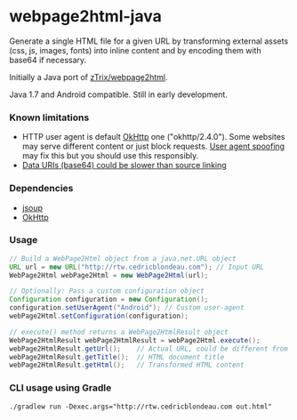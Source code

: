 # webpage2html-java
Generate a single HTML file for a given URL by transforming external assets (css, js, images, fonts) into inline content and by encoding them with base64 if necessary.

Initially a Java port of [zTrix/webpage2html](https://github.com/zTrix/webpage2html).

Java 1.7 and Android compatible. Still in early development.

### Known limitations
- HTTP user agent is default [OkHttp](https://github.com/square/okhttp) one ("okhttp/2.4.0"). Some websites may serve different content or just block requests. [User agent spoofing](https://en.wikipedia.org/wiki/User_agent#User_agent_spoofing) may fix this but you should use this responsibly.
- [Data URIs (base64) could be slower than source linking](http://www.mobify.com/blog/data-uris-are-slow-on-mobile/)

### Dependencies
- [jsoup](https://github.com/jhy/jsoup)
- [OkHttp](https://github.com/square/okhttp)

### Usage
```java
// Build a WebPage2Html object from a java.net.URL object
URL url = new URL("http://rtw.cedricblondeau.com"); // Input URL
WebPage2Html webPage2Html = new WebPage2Html(url);

// Optionally: Pass a custom configuration object
Configuration configuration = new Configuration();
configuration.setUserAgent("Android"); // Custom user-agent
webPage2Html.setConfiguration(configuration);

// execute() method returns a WebPage2HtmlResult object
WebPage2HtmlResult webPage2HtmlResult = webPage2Html.execute();
webPage2HtmlResult.getUrl();    // Actual URL, could be different from input URL (e.g. redirection)
webPage2HtmlResult.getTitle();  // HTML document title
webPage2HtmlResult.getHtml();   // Transformed HTML content
```

### CLI usage using Gradle
```
./gradlew run -Dexec.args="http://rtw.cedricblondeau.com out.html"
```
